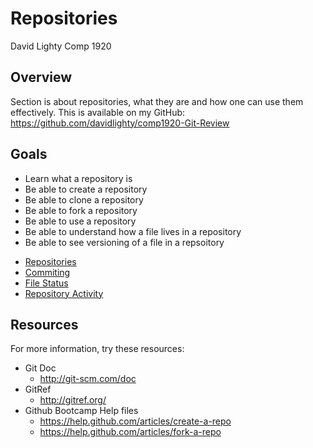
Repositories 
============

David Lighty
Comp 1920

Overview
--------
Section is about repositories, what they are and how one can use them effectively.
This is available on my GitHub: https://github.com/davidlighty/comp1920-Git-Review

Goals
-----
* Learn what a repository is
* Be able to create a repository
* Be able to clone a repository
* Be able to fork a repository
* Be able to use a repository
* Be able to understand how a file lives in a repository
* Be able to see versioning of a file in a repsoitory

- [Repositories](Repositories.md)
- [Commiting](Commiting.md)
- [File Status](FileStatus.md)
- [Repository Activity](RepositoryActivity.md)

Resources
---------
For more information, try these resources:
* Git Doc
	* http://git-scm.com/doc
* GitRef
	* http://gitref.org/
* Github Bootcamp Help files
	* https://help.github.com/articles/create-a-repo
	* https://help.github.com/articles/fork-a-repo

